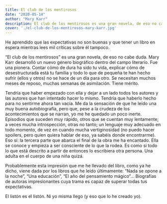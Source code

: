```yaml
---
title: El club de los mentirosos
date: "2020-05-14"
author: "Mary Karr"
description: El club de los mentirosos es una gran novela, de eso no cabe duda. Mary Karr desarrolló un nuevo género biográfico dentro del campo literario. Fue una pionera. Contar cómo de dura ha sido tu vida, explicar cómo de desestructurada está tu familia y todo lo que de pequeña te han hecho sufrir (ellos y otros)
cover: './el-club-de-los-mentirosos-mary-karr.jpg'
---
```


He aprendido que las expectativas no son buenas y que tener un libro en espera mientras lees mil críticas sobre él tampoco.

“El club de los mentirosos” es una gran novela, de eso no cabe duda. Mary Karr desarrolló un nuevo género biográfico dentro del campo literario. Fue una pionera. Contar cómo de dura ha sido tu vida, explicar cómo de desestructurada está tu familia y todo lo que de pequeña te han hecho sufrir (ellos y otros) no se hace de un día para otro. Se necesitan muchos meses de reposo, muchas semanas de asimilación. Tiene mérito.

Tendría que haber empezado con ella y dejar a un lado todos los autores y las autores que han intentado hacer lo mismo. Tendría que haberlo hecho para no sentirme ahora tan vacía.
Me da la sensación de que he leído una muy buena autobiografía, pero que, pese a la crudeza de los acontecimientos que se narran, yo me he quedado un poco inerte. Episodios que suceden muy rápido, otros que se cuentan muy lentamente; a veces mucha introspección, otras no tanto; un lenguaje muy adecuado en todo momento, de vez en cuando mucha vertiginosidad (no puedo hacer spoilers, pero quien quiera hablar de eso, ya sabéis donde encontrarme).
Eso sí: la tercera parte que abarca el final de la obra me ha encantado. Ella se conoce y empieza a ser consciente de lo que la rodea. Es como si todo lo que está descrito a partir de entonces lo escribiera otra persona. Una adulta en el cuerpo de una niña quizá.

Probablemente esta impresión que me he llevado del libro, como ya he dicho, viene dada por los libros que he leído últimamente: “Nada se opone a la noche”, “Una educación”, “El año del pensamiento mágico”… Biografías de autoras impresionantes cuya trama es capaz de superar todas tus expectativas.

El listón es el listón. Ni yo misma llego (y eso que lo he creado yo).